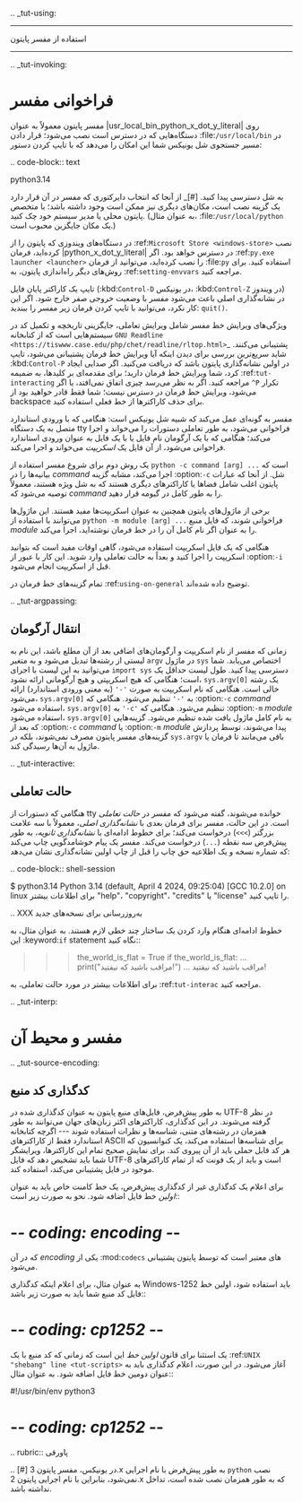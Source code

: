 .. _tut-using:

****************************
استفاده از مفسر پایتون
****************************


.. _tut-invoking:

فراخوانی مفسر
========================

مفسر پایتون معمولاً به عنوان |usr_local_bin_python_x_dot_y_literal| روی دستگاه‌هایی که در دسترس است نصب می‌شود؛ قرار دادن :file:`/usr/local/bin` در مسیر جستجوی شل یونیکس شما این امکان را می‌دهد که با تایپ کردن دستور:

.. code-block:: text

   python3.14

به شل دسترسی پیدا کنید. [#]_ از آنجا که انتخاب دایرکتوری که مفسر در آن قرار دارد یک گزینه نصب است، مکان‌های دیگری نیز ممکن است وجود داشته باشد؛ با متخصص پایتون محلی یا مدیر سیستم خود چک کنید. (به عنوان مثال، :file:`/usr/local/python` یک مکان جایگزین محبوب است.)

در دستگاه‌های ویندوزی که پایتون را از :ref:`Microsoft Store <windows-store>` نصب کرده‌اید، فرمان |python_x_dot_y_literal| در دسترس خواهد بود. اگر :ref:`py.exe launcher <launcher>` را نصب کرده‌اید، می‌توانید از فرمان :file:`py` استفاده کنید. برای روش‌های دیگر راه‌اندازی پایتون، به :ref:`setting-envvars` مراجعه کنید.

تایپ یک کاراکتر پایان فایل (:kbd:`Control-D` در یونیکس، :kbd:`Control-Z` در ویندوز) در نشانه‌گذاری اصلی باعث می‌شود مفسر با وضعیت خروجی صفر خارج شود. اگر این کار نکرد، می‌توانید با تایپ کردن فرمان زیر مفسر را ببندید: ``quit()``.

ویژگی‌های ویرایش خط مفسر شامل ویرایش تعاملی، جایگزینی تاریخچه و تکمیل کد در سیستم‌هایی است که از کتابخانه `GNU Readline <https://tiswww.case.edu/php/chet/readline/rltop.html>`_ پشتیبانی می‌کنند. شاید سریع‌ترین بررسی برای دیدن اینکه آیا ویرایش خط فرمان پشتیبانی می‌شود، تایپ :kbd:`Control-P` در اولین نشانه‌گذاری پایتون باشد که دریافت می‌کنید. اگر صدایی ایجاد کرد، شما ویرایش خط فرمان دارید؛ برای مقدمه‌ای بر کلیدها، به ضمیمه :ref:`tut-interacting` مراجعه کنید. اگر به نظر می‌رسد چیزی اتفاق نمی‌افتد، یا اگر ``^P`` تکرار می‌شود، ویرایش خط فرمان در دسترس نیست؛ شما فقط قادر خواهید بود از backspace برای حذف کاراکترها از خط فعلی استفاده کنید.

مفسر به گونه‌ای عمل می‌کند که شبیه شل یونیکس است: هنگامی که با ورودی استاندارد متصل به یک دستگاه tty فراخوانی می‌شود، به طور تعاملی دستورات را می‌خواند و اجرا می‌کند؛ هنگامی که با یک آرگومان نام فایل یا با یک فایل به عنوان ورودی استاندارد فراخوانی می‌شود، از آن فایل یک *اسکریپت* می‌خواند و اجرا می‌کند.

یک روش دوم برای شروع مفسر استفاده از ``python -c command [arg] ...`` است که بیانیه‌ها را در *command* اجرا می‌کند، مشابه گزینه :option:`-c` شل. از آنجا که عبارات پایتون اغلب شامل فضاها یا کاراکترهای دیگری هستند که به شل ویژه هستند، معمولاً توصیه می‌شود که *command* را به طور کامل در گیومه قرار دهید.

برخی از ماژول‌های پایتون همچنین به عنوان اسکریپت‌ها مفید هستند. این ماژول‌ها می‌توانند با استفاده از ``python -m module [arg] ...`` فراخوانی شوند، که فایل منبع *module* را به عنوان اگر نام کامل آن را در خط فرمان نوشته‌اید، اجرا می‌کند.

هنگامی که یک فایل اسکریپت استفاده می‌شود، گاهی اوقات مفید است که بتوانید اسکریپت را اجرا کنید و بعداً به حالت تعاملی وارد شوید. این کار با عبور از :option:`-i` قبل از اسکریپت انجام می‌شود.

تمام گزینه‌های خط فرمان در :ref:`using-on-general` توضیح داده شده‌اند.


.. _tut-argpassing:

انتقال آرگومان
----------------

زمانی که مفسر از نام اسکریپت و آرگومان‌های اضافی بعد از آن مطلع باشد، این نام به لیستی از رشته‌ها تبدیل می‌شود و به متغیر ``argv`` در ماژول ``sys`` اختصاص می‌یابد. شما می‌توانید به این لیست با اجرای ``import sys`` دسترسی پیدا کنید. طول لیست حداقل یک است؛ هنگامی که هیچ اسکریپتی و هیچ آرگومانی ارائه نشود، ``sys.argv[0]`` یک رشته خالی است. هنگامی که نام اسکریپت به صورت ``'-'`` (به معنی ورودی استاندارد) ارائه می‌شود، ``sys.argv[0]`` به ``'-'`` تنظیم می‌شود. هنگامی که :option:`-c` *command* استفاده می‌شود، ``sys.argv[0]`` به ``'-c'`` تنظیم می‌شود. هنگامی که :option:`-m` *module* استفاده می‌شود، ``sys.argv[0]`` به نام کامل ماژول یافت شده تنظیم می‌شود. گزینه‌هایی که بعد از :option:`-c` *command* یا :option:`-m` *module* پیدا می‌شوند، توسط پردازش گزینه‌های مفسر پایتون مصرف نمی‌شوند، بلکه در ``sys.argv`` باقی می‌مانند تا فرمان یا ماژول به آن‌ها رسیدگی کند.


.. _tut-interactive:

حالت تعاملی
----------------

هنگامی که دستورات از tty خوانده می‌شوند، گفته می‌شود که مفسر در *حالت تعاملی* است. در این حالت، مفسر برای فرمان بعدی با *نشانه‌گذاری اصلی*، معمولاً با سه علامت بزرگتر (``>>>``) درخواست می‌کند؛ برای خطوط ادامه‌ای با *نشانه‌گذاری ثانویه*، به طور پیش‌فرض سه نقطه (``...``) درخواست می‌کند. مفسر یک پیام خوشامدگویی چاپ می‌کند که شماره نسخه و یک اطلاعیه حق چاپ را قبل از چاپ اولین نشانه‌گذاری نشان می‌دهد:

.. code-block:: shell-session

   $ python3.14
   Python 3.14 (default, April 4 2024, 09:25:04)
   [GCC 10.2.0] on linux
   برای اطلاعات بیشتر "help"، "copyright"، "credits" یا "license" را تایپ کنید.
   >>>

.. XXX به‌روزرسانی برای نسخه‌های جدید

خطوط ادامه‌ای هنگام وارد کردن یک ساختار چند خطی لازم هستند. به عنوان مثال، به این :keyword:`if` statement نگاه کنید::

   >>> the_world_is_flat = True
   >>> if the_world_is_flat:
   ...     print("مراقب باشید که نیفتید!")
   ...
   مراقب باشید که نیفتید!


برای اطلاعات بیشتر در مورد حالت تعاملی، به :ref:`tut-interac` مراجعه کنید.


.. _tut-interp:

مفسر و محیط آن
===================================


.. _tut-source-encoding:

کدگذاری کد منبع
--------------------

به طور پیش‌فرض، فایل‌های منبع پایتون به عنوان کدگذاری شده در UTF-8 در نظر گرفته می‌شوند. در این کدگذاری، کاراکترهای اکثر زبان‌های جهان می‌توانند به طور همزمان در رشته‌های متنی، شناسه‌ها و نظرات استفاده شوند --- اگرچه کتابخانه استاندارد فقط از کاراکترهای ASCII برای شناسه‌ها استفاده می‌کند، یک کنوانسیون که هر کد قابل حملی باید از آن پیروی کند. برای نمایش صحیح تمام این کاراکترها، ویرایشگر شما باید تشخیص دهد که فایل UTF-8 است و باید از یک فونت که از تمام کاراکترهای موجود در فایل پشتیبانی می‌کند، استفاده کند.

برای اعلام یک کدگذاری غیر از کدگذاری پیش‌فرض، یک خط کامنت خاص باید به عنوان *اولین* خط فایل اضافه شود. نحو به صورت زیر است::

   # -*- coding: encoding -*-

که در آن *encoding* یکی از :mod:`codecs` های معتبر است که توسط پایتون پشتیبانی می‌شود.

به عنوان مثال، برای اعلام اینکه کدگذاری Windows-1252 باید استفاده شود، اولین خط فایل کد منبع شما باید به صورت زیر باشد::

   # -*- coding: cp1252 -*-

یک استثنا برای قانون *اولین خط* این است که زمانی که کد منبع با یک :ref:`UNIX "shebang" line <tut-scripts>` آغاز می‌شود. در این صورت، اعلام کدگذاری باید به عنوان دومین خط فایل اضافه شود. به عنوان مثال::

   #!/usr/bin/env python3
   # -*- coding: cp1252 -*-

.. rubric:: پاورقی

.. [#] در یونیکس، مفسر پایتون 3.x به طور پیش‌فرض با نام اجرایی ``python`` نصب نمی‌شود، بنابراین با نام اجرایی پایتون 2.x که به طور همزمان نصب شده است، تداخل نداشته باشد.
